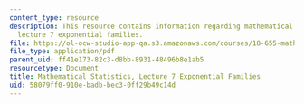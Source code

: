 ```yaml
---
content_type: resource
description: This resource contains information regarding mathematical statistics,
  lecture 7 exponential families.
file: https://ol-ocw-studio-app-qa.s3.amazonaws.com/courses/18-655-mathematical-statistics-spring-2016/58079ff0910ebadbbec30ff29b49c14d_MIT18_655S16_LecNote7.pdf
file_type: application/pdf
parent_uid: ff41e173-82c3-d8bb-8931-48496b8e1ab5
resourcetype: Document
title: Mathematical Statistics, Lecture 7 Exponential Families
uid: 58079ff0-910e-badb-bec3-0ff29b49c14d
---
```


